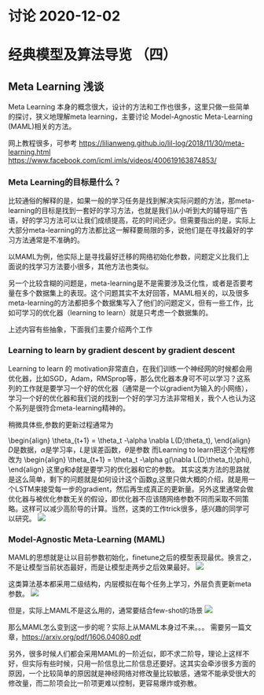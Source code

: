 讨论 2020-12-02
=

# 经典模型及算法导览 （四）
## Meta Learning 浅谈
Meta Learning 本身的概念很大，设计的方法和工作也很多，这里只做一些简单的探讨，狭义地理解meta learning，主要讨论
Model-Agnostic Meta-Learning (MAML)相关的方法。

网上教程很多，可参考
https://lilianweng.github.io/lil-log/2018/11/30/meta-learning.html
https://www.facebook.com/icml.imls/videos/400619163874853/

### Meta Learning的目标是什么？
比较通俗的解释的是，如果一般的学习任务是找到解决实际问题的方法，那meta-learning的目标是找到一套好的学习方法，也就是我们从小听到大的辅导班广告语，好的学习方法可以让我们成绩提高，花的时间还少。但需要指出的是，实际上大部分meta-learning的方法都比这一解释要局限的多，说他们是在寻找最好的学习方法通常是不准确的。

以MAML为例，他实际上是寻找最好迁移的网络初始化参数，问题定义比我们上面说的找学习方法要小很多，其他方法也类似。

另一个比较含糊的问题是，meta-learning是不是需要涉及泛化性，或者是否要考量在多个数据集上的表现。这个问题其实不太好回答，MAML相关的，以及很多meta-learning的方法都把多个数据集写入了他们的问题定义，但有一些工作，比如可学习的优化器（learning to learn）就是只考虑一个数据集的。

上述内容有些抽象，下面我们主要介绍两个工作

### Learning to learn by gradient descent by gradient descent
Learning to learn 的 motivation非常直白，在我们训练一个神经网的时候都会用优化器，比如SGD，Adam，RMSprop等，那么优化器本身可不可以学习？这系列的工作就是要学习一个好的优化器（通常是一个以gradient为输入的小网络），学习一个好的优化器和我们说的找到一个好的学习方法非常相关，我个人也认为这个系列是很符合meta-learning精神的。

稍微具体些,参数的更新过程通常为

\begin{align}
\theta_{t+1} = \theta_t -\alpha \nabla L(D;\theta_t),
\end{align}
$D$是数据，$\alpha$是学习率，$L$是误差函数，$\theta$是参数
而Learning to learn把这个流程修改为
\begin{align}
\theta_{t+1} = \theta_t -\alpha g(\nabla L(D;\theta_t);\phi),
\end{align}
这里$g$和$\phi$就是要学习的优化器和它的参数。
其实这类方法的思路就是这么简单，剩下的问题就是如何设计这个函数$g$,这里只做大概的介绍，就是用一个LSTM来接受每一步的gradient，然后再生成真正的更新量。另外这里通常会做 优化器与被优化参数无关的假设，即优化器不应该随网络参数不同而采取不同策略。这样可以减少高阶导的计算。当然，这类的工作trick很多，感兴趣的同学可以研究。
![](https://i.imgur.com/Z2k5EFW.png)


### Model-Agnostic Meta-Learning (MAML)
MAML的思想就是让以目前参数初始化，finetune之后的模型表现最优。换言之，不是让模型当前状态最好，而是让模型走两步之后效果最好。
![](https://i.imgur.com/Qc1Pz2t.png)


这类算法基本都采用二级结构，内层模拟在每个任务上学习，外层负责更新meta参数。
![](https://i.imgur.com/fxsuHNB.png)

但是，实际上MAML不是这么用的，通常要结合few-shot的场景
![](https://i.imgur.com/uAGSGJH.png)

那么MAML怎么变到这一步的呢？实际上从MAML本身过不来。。。 需要另一篇文章，https://arxiv.org/pdf/1606.04080.pdf


另外，很多时候人们都会采用MAML的一阶近似，即不求二阶导，理论上这样不好，但实际有些时候，只用一阶信息比二阶信息还要好。这其实会牵涉很多方面的原因，一个比较简单的原因就是神经网络对修改量比较敏感，通常不能承受很大的修改量，而二阶项会比一阶项更难以控制，更容易爆炸或弥散。
